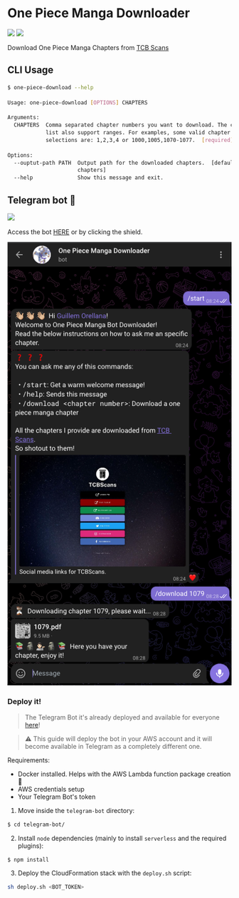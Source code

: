 # One Piece Manga Downloader
![](https://img.shields.io/badge/%F0%9F%A5%9A-Hatch-4051b5.svg)
[![](https://img.shields.io/badge/-Telegram-9cf?logo=telegram)](https://t.me/one_piece_manga_downloader_bot)

Download One Piece Manga Chapters from [TCB Scans](https://onepiecechapters.com/mangas/5/one-piece)

## CLI Usage

```bash
$ one-piece-download --help

Usage: one-piece-download [OPTIONS] CHAPTERS

Arguments:
  CHAPTERS  Comma separated chapter numbers you want to download. The chapters
            list also support ranges. For examples, some valid chapter
            selections are: 1,2,3,4 or 1000,1005,1070-1077.  [required]

Options:
  --ouptut-path PATH  Output path for the downloaded chapters.  [default:
                      chapters]
  --help              Show this message and exit.
```

## Telegram bot 🤖

[![](https://img.shields.io/badge/-Telegram-9cf?logo=telegram)](https://t.me/one_piece_manga_downloader_bot)

Access the bot [HERE](https://t.me/one_piece_manga_downloader_bot) or by
clicking the shield.

![bot-help](imgs/tg-bot-help.png)

### Deploy it!

> The Telegram Bot it's already deployed and available for everyone [here](https://t.me/one_piece_manga_downloader_bot)!

> ⚠️ This guide will deploy the bot in your AWS account and it will become available
> in Telegram as a completely different one.

Requirements:

- Docker installed. Helps with the AWS Lambda function package creation 🐳
- AWS credentials setup
- Your Telegram Bot's token

1. Move inside the `telegram-bot` directory:

```bash
$ cd telegram-bot/
```

2. Install `node` dependencies (mainly to install `serverless` and the required plugins):

```bash
$ npm install
```

3. Deploy the CloudFormation stack with the `deploy.sh` script:

```bash
sh deploy.sh <BOT_TOKEN>
```
